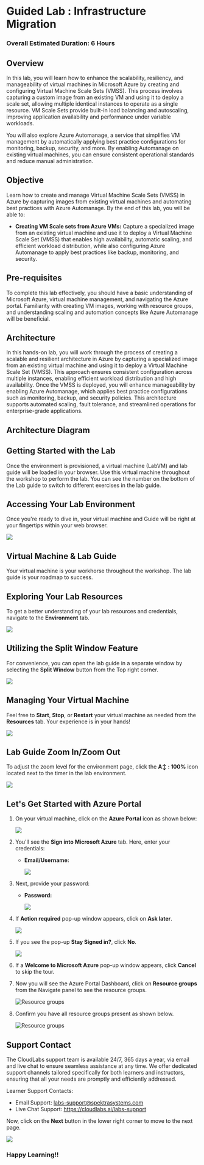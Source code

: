 # Guided Lab : Infrastructure Migration
 
### Overall Estimated Duration: 6 Hours

## Overview
In this lab, you will learn how to enhance the scalability, resiliency, and manageability of virtual machines in Microsoft Azure by creating and configuring Virtual Machine Scale Sets (VMSS). This process involves capturing a custom image from an existing VM and using it to deploy a scale set, allowing multiple identical instances to operate as a single resource. VM Scale Sets provide built-in load balancing and autoscaling, improving application availability and performance under variable workloads.

You will also explore Azure Automanage, a service that simplifies VM management by automatically applying best practice configurations for monitoring, backup, security, and more. By enabling Automanage on existing virtual machines, you can ensure consistent operational standards and reduce manual administration.

## Objective
Learn how to create and manage Virtual Machine Scale Sets (VMSS) in Azure by capturing images from existing virtual machines and automating best practices with Azure Automanage. By the end of this lab, you will be able to:

- **Creating VM Scale sets from Azure VMs:** Capture a specialized image from an existing virtual machine and use it to deploy a Virtual Machine Scale Set (VMSS) that enables high availability, automatic scaling, and efficient workload distribution, while also configuring Azure Automanage to apply best practices like backup, monitoring, and security.

## Pre-requisites
To complete this lab effectively, you should have a basic understanding of Microsoft Azure, virtual machine management, and navigating the Azure portal. Familiarity with creating VM images, working with resource groups, and understanding scaling and automation concepts like Azure Automanage will be beneficial.

## Architecture
In this hands-on lab, you will work through the process of creating a scalable and resilient architecture in Azure by capturing a specialized image from an existing virtual machine and using it to deploy a Virtual Machine Scale Set (VMSS). This approach ensures consistent configuration across multiple instances, enabling efficient workload distribution and high availability. Once the VMSS is deployed, you will enhance manageability by enabling Azure Automanage, which applies best practice configurations such as monitoring, backup, and security policies. This architecture supports automated scaling, fault tolerance, and streamlined operations for enterprise-grade applications.

## Architecture Diagram

## Getting Started with the Lab
Once the environment is provisioned, a virtual machine (LabVM) and lab guide will be loaded in your browser. Use this virtual machine throughout the workshop to perform the lab. You can see the number on the bottom of the Lab guide to switch to different exercises in the lab guide.

## Accessing Your Lab Environment
 
Once you're ready to dive in, your virtual machine and Guide will be right at your fingertips within your web browser.

   ![](./Images/acces-ur-vmnew.png)

## Virtual Machine & Lab Guide
 
Your virtual machine is your workhorse throughout the workshop. The lab guide is your roadmap to success.
 
## Exploring Your Lab Resources
 
To get a better understanding of your lab resources and credentials, navigate to the **Environment** tab.

   ![](./Images/30052025(2)new.png)
 
## Utilizing the Split Window Feature
 
For convenience, you can open the lab guide in a separate window by selecting the **Split Window** button from the Top right corner.
 
   ![](./Images/30052025(3)new.png)
 
## Managing Your Virtual Machine
 
Feel free to **Start**, **Stop**, or **Restart** your virtual machine as needed from the **Resources** tab. Your experience is in your hands!
 
  ![](./Images/30052025(4)new.png)

## Lab Guide Zoom In/Zoom Out

To adjust the zoom level for the environment page, click the **A↕ : 100%** icon located next to the timer in the lab environment.

   ![](./Images/30052025(5)new.png)
 
## Let's Get Started with Azure Portal
 
1. On your virtual machine, click on the **Azure Portal** icon as shown below:
 
    ![](./Images/GS1new.png)
 
2. You'll see the **Sign into Microsoft Azure** tab. Here, enter your credentials:
 
   - **Email/Username:** <inject key="AzureAdUserEmail"></inject>
 
      ![](./Images/GS2new.png)
 
3. Next, provide your password:
 
   - **Password:** <inject key="AzureAdUserPassword"></inject>
 
      ![](./Images/GS3new.png)

4. If **Action required** pop-up window appears, click on **Ask later**.

      ![](./Images/ask-later-01new.png)
 
4. If you see the pop-up **Stay Signed in?**, click **No**.

      ![](./Images/GS9new.png)

6. If a **Welcome to Microsoft Azure** pop-up window appears, click **Cancel** to skip the tour.

7. Now you will see the Azure Portal Dashboard, click on **Resource groups** from the Navigate panel to see the resource groups.

   ![](Images/select-rgnew.png "Resource groups")
   
8. Confirm you have all resource groups present as shown below.

   ![](Images/upimage10new.png "Resource groups")
 
## Support Contact
The CloudLabs support team is available 24/7, 365 days a year, via email and live chat to ensure seamless assistance at any time. We offer dedicated support channels tailored specifically for both learners and instructors, ensuring that all your needs are promptly and efficiently addressed.

Learner Support Contacts:

- Email Support: labs-support@spektrasystems.com
- Live Chat Support: https://cloudlabs.ai/labs-support

Now, click on the **Next** button in the lower right corner to move to the next page.

   ![](./Images/GS4new12.png)

### Happy Learning!!
